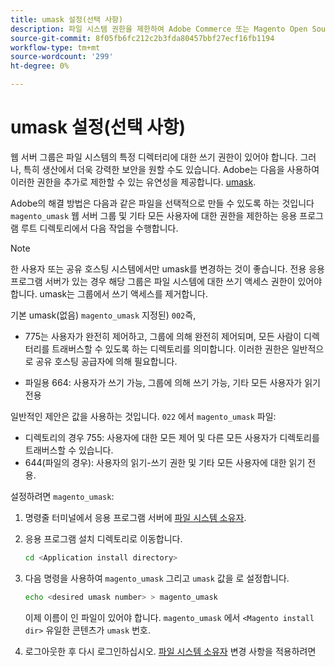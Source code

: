 ```yaml
---
title: umask 설정(선택 사항)
description: 파일 시스템 권한을 제한하여 Adobe Commerce 또는 Magento Open Source 온프레미스 설치의 보안 자세를 개선합니다.
source-git-commit: 8f05fb6fc212c2b3fda80457bbf27ecf16fb1194
workflow-type: tm+mt
source-wordcount: '299'
ht-degree: 0%

---
```



# umask 설정(선택 사항)

웹 서버 그룹은 파일 시스템의 특정 디렉터리에 대한 쓰기 권한이 있어야 합니다. 그러나, 특히 생산에서 더욱 강력한 보안을 원할 수도 있습니다. Adobe는 다음을 사용하여 이러한 권한을 추가로 제한할 수 있는 유연성을 제공합니다. [umask](https://www.cyberciti.biz/tips/understanding-linux-unix-umask-value-usage.html).

Adobe의 해결 방법은 다음과 같은 파일을 선택적으로 만들 수 있도록 하는 것입니다 `magento_umask` 웹 서버 그룹 및 기타 모든 사용자에 대한 권한을 제한하는 응용 프로그램 루트 디렉토리에서 다음 작업을 수행합니다.

>[!NOTE]
>
>한 사용자 또는 공유 호스팅 시스템에서만 umask를 변경하는 것이 좋습니다. 전용 응용 프로그램 서버가 있는 경우 해당 그룹은 파일 시스템에 대한 쓰기 액세스 권한이 있어야 합니다. umask는 그룹에서 쓰기 액세스를 제거합니다.

기본 umask(없음) `magento_umask` 지정된) `002`즉,

* 775는 사용자가 완전히 제어하고, 그룹에 의해 완전히 제어되며, 모든 사람이 디렉터리를 트래버스할 수 있도록 하는 디렉토리를 의미합니다. 이러한 권한은 일반적으로 공유 호스팅 공급자에 의해 필요합니다.

* 파일용 664: 사용자가 쓰기 가능, 그룹에 의해 쓰기 가능, 기타 모든 사용자가 읽기 전용

일반적인 제안은 값을 사용하는 것입니다. `022` 에서 `magento_umask` 파일:

* 디렉토리의 경우 755: 사용자에 대한 모든 제어 및 다른 모든 사용자가 디렉토리를 트래버스할 수 있습니다.
* 644(파일의 경우): 사용자의 읽기-쓰기 권한 및 기타 모든 사용자에 대한 읽기 전용.

설정하려면 `magento_umask`:

1. 명령줄 터미널에서 응용 프로그램 서버에 [파일 시스템 소유자](../prerequisites/file-system/overview.md).
1. 응용 프로그램 설치 디렉토리로 이동합니다.

   ```bash
   cd <Application install directory>
   ```

1. 다음 명령을 사용하여 `magento_umask` 그리고 `umask` 값을 로 설정합니다.

   ```bash
   echo <desired umask number> > magento_umask
   ```

   이제 이름이 인 파일이 있어야 합니다. `magento_umask` 에서 `<Magento install dir>` 유일한 콘텐츠가 `umask` 번호.

1. 로그아웃한 후 다시 로그인하십시오. [파일 시스템 소유자](../prerequisites/file-system/overview.md) 변경 사항을 적용하려면

